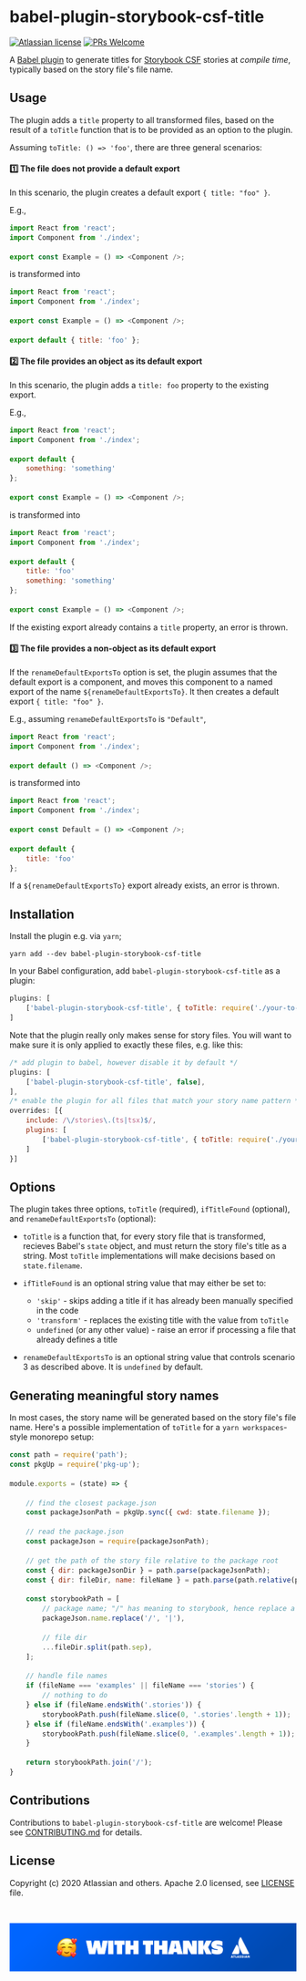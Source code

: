# babel-plugin-storybook-csf-title

[![Atlassian license](https://img.shields.io/badge/license-Apache%202.0-blue.svg?style=flat-square)](LICENSE) [![PRs Welcome](https://img.shields.io/badge/PRs-welcome-brightgreen.svg?style=flat-square)](CONTRIBUTING.md)

A [Babel plugin](https://babeljs.io/docs/en/plugins/) to generate titles for [Storybook CSF](https://storybook.js.org/docs/formats/component-story-format/) stories at _compile time_, typically based on the story file's file name.

## Usage

The plugin adds a `title` property to all transformed files, based on the result of a `toTitle` function that is to be provided as an option to the plugin.

Assuming `toTitle: () => 'foo'`, there are three general scenarios:

#### 1️⃣ The file does not provide a default export

In this scenario, the plugin creates a default export `{ title: "foo" }`.

E.g., 

```js
import React from 'react';
import Component from './index';

export const Example = () => <Component />;
```

is transformed into

```js
import React from 'react';
import Component from './index';

export const Example = () => <Component />;

export default { title: 'foo' };
```

#### 2️⃣ The file provides an object as its default export

In this scenario, the plugin adds a `title: foo` property to the existing export.

E.g., 

```js
import React from 'react';
import Component from './index';

export default { 
    something: 'something'
};

export const Example = () => <Component />;
```

is transformed into

```js
import React from 'react';
import Component from './index';

export default { 
    title: 'foo'
    something: 'something'
};

export const Example = () => <Component />;
```

If the existing export already contains a `title` property, an error is thrown.

#### 3️⃣ The file provides a non-object as its default export

If the `renameDefaultExportsTo` option is set, the plugin assumes that the default export is a component, and moves this component to a named export of the name `${renameDefaultExportsTo}`. It then creates a default export `{ title: "foo" }`. 

E.g., assuming `renameDefaultExportsTo` is `"Default"`,

```js
import React from 'react';
import Component from './index';

export default () => <Component />;
```

is transformed into

```js
import React from 'react';
import Component from './index';

export const Default = () => <Component />;

export default { 
    title: 'foo'
};
```

If a `${renameDefaultExportsTo}` export already exists, an error is thrown.

## Installation

Install the plugin e.g. via `yarn`;

```
yarn add --dev babel-plugin-storybook-csf-title
```

In your Babel configuration, add `babel-plugin-storybook-csf-title` as a plugin:

```js
plugins: [
    ['babel-plugin-storybook-csf-title', { toTitle: require('./your-to-title-function') }],
]
```

Note that the plugin really only makes sense for story files. You will want to make sure it is only applied to exactly these files, e.g. like this:

```js
/* add plugin to babel, however disable it by default */
plugins: [
    ['babel-plugin-storybook-csf-title', false], 
],
/* enable the plugin for all files that match your story name pattern */
overrides: [{ 
    include: /\/stories\.(ts|tsx)$/, 
    plugins: [
        ['babel-plugin-storybook-csf-title', { toTitle: require('./your-to-title-function') }]
    ]
}]
```

## Options

The plugin takes three options, `toTitle` (required), `ifTitleFound` (optional), and `renameDefaultExportsTo` (optional):

- `toTitle` is a function that, for every story file that is transformed, recieves Babel's `state` object, and must return the story file's title as a string. Most `toTitle` implementations will make decisions based on `state.filename`.

- `ifTitleFound` is an optional string value that may either be set to:
  -  `'skip'` - skips adding a title if it has already been manually specified in the code
  -  `'transform'` - replaces the existing title with the value from `toTitle`
  -  `undefined` (or any other value) - raise an error if processing a file that already defines a title

- `renameDefaultExportsTo` is an optional string value that controls scenario 3 as described above. It is `undefined` by default.

## Generating meaningful story names

In most cases, the story name will be generated based on the story file's file name. Here's a possible implementation of `toTitle` for a `yarn workspaces`-style monorepo setup:

```js
const path = require('path');
const pkgUp = require('pkg-up');

module.exports = (state) => {

    // find the closest package.json
    const packageJsonPath = pkgUp.sync({ cwd: state.filename });

    // read the package.json
    const packageJson = require(packageJsonPath);

    // get the path of the story file relative to the package root
    const { dir: packageJsonDir } = path.parse(packageJsonPath);
    const { dir: fileDir, name: fileName } = path.parse(path.relative(packageJsonDir, state.filename));

    const storybookPath = [
        // package name; "/" has meaning to storybook, hence replace a possible "/" by "|"
        packageJson.name.replace('/', '|'),

        // file dir
        ...fileDir.split(path.sep),
    ];

    // handle file names
    if (fileName === 'examples' || fileName === 'stories') {
        // nothing to do
    } else if (fileName.endsWith('.stories')) {
        storybookPath.push(fileName.slice(0, '.stories'.length + 1));
    } else if (fileName.endsWith('.examples')) {
        storybookPath.push(fileName.slice(0, '.examples'.length + 1));
    }

    return storybookPath.join('/');
}
```

## Contributions

Contributions to `babel-plugin-storybook-csf-title` are welcome! Please see [CONTRIBUTING.md](CONTRIBUTING.md) for details. 


## License

Copyright (c) 2020 Atlassian and others.
Apache 2.0 licensed, see [LICENSE](LICENSE) file.

<br/> 

[![With ❤️ from Atlassian](https://raw.githubusercontent.com/atlassian-internal/oss-assets/master/banner-with-thanks.png)](https://www.atlassian.com)
